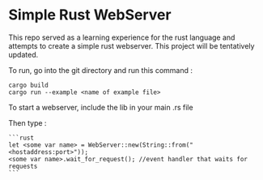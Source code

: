 # Simple Rust WebServer

This repo served as a learning experience for the rust language and attempts to create a simple rust webserver. This project will be tentatively updated.


To run, go into the git directory and run this command : 


    cargo build
    cargo run --example <name of example file>


To start a webserver, include the lib in your main .rs file

Then type : 

    ```rust
    let <some var name> = WebServer::new(String::from("<hostaddress:port>"));
    <some var name>.wait_for_request(); //event handler that waits for requests
    ```